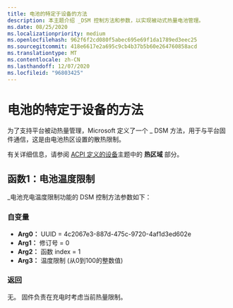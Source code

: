 ```yaml
---
title: 电池的特定于设备的方法
description: 本主题介绍 _DSM 控制方法和参数，以实现被动式热量电池管理。
ms.date: 08/25/2020
ms.localizationpriority: medium
ms.openlocfilehash: 962f6f2cd080f5abec695e69f1da1789ed3eec25
ms.sourcegitcommit: 418e6617e2a695c9cb4b37b5b60e264760858acd
ms.translationtype: MT
ms.contentlocale: zh-CN
ms.lasthandoff: 12/07/2020
ms.locfileid: "96803425"
---
```

# <a name="battery-device-specific-method"></a>电池的特定于设备的方法

为了支持平台被动热量管理，Microsoft 定义了一个 \_ DSM 方法，用于与平台固件通信，这是由电池热区设置的散热限制。

有关详细信息，请参阅 [ACPI 定义的设备](acpi-defined-devices.md#thermal-zones)主题中的 **热区域** 部分。

## <a name="function-1-battery-thermal-limit"></a>函数1：电池温度限制

\_电池充电温度限制功能的 DSM 控制方法参数如下：

### <a name="arguments"></a>自变量

- **Arg0：** UUID = 4c2067e3-887d-475c-9720-4af1d3ed602e
- **Arg1：** 修订号 = 0
- **Arg2：** 函数 index = 1
- **Arg3：** 温度限制 (从0到100的整数值) 

### <a name="return"></a>返回

无。 固件负责在充电时考虑当前热量限制。
